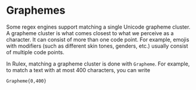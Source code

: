 # Graphemes

Some regex engines support matching a single Unicode grapheme cluster. A grapheme cluster is what
comes closest to what we perceive as a character. It can consist of more than one code point.
For example, emojis with modifiers (such as different skin tones, genders, etc.) usually consist of
multiple code points.

In Rulex, matching a grapheme cluster is done with `Grapheme`. For example, to match a text with
at most 400 characters, you can write

```rulex
Grapheme{0,400}
```
